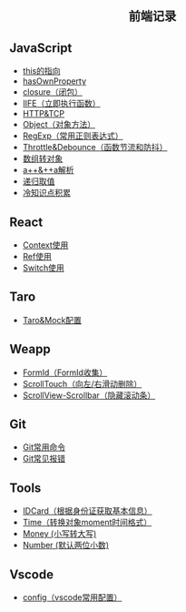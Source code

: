 <h2 align="center">前端记录</h2>

## JavaScript

- <a href='/note/JavaScript/JS-this.md'>this的指向</a>
- <a href='/note/JavaScript/JS-hasOwnProperty.md'>hasOwnProperty</a>
- <a href='/note/JavaScript/JS-closure.md'>closure（闭包）</a>
- <a href='/note/JavaScript/JS-IIFE.md'>IIFE（立即执行函数）</a>
- <a href='/note/JavaScript/JS-HTTP&TCP.md'>HTTP&TCP</a>
- <a href='/note/JavaScript/JS-Object.md'>Object（对象方法）</a>
- <a href='/note/JavaScript/JS-RegExp.md'>RegExp（常用正则表达式）</a>
- <a href='/note/JavaScript/JS-throttle&debounce.md'>Throttle&Debounce（函数节流和防抖）</a>
- <a href='/note/JavaScript/JS-ArrayToObject.md'>数组转对象</a>
- <a href='/note/JavaScript/JS-a++&++a.md'>a++&++a解析</a>
- <a href='/note/JavaScript/JS-递归取值.md'>递归取值</a>
- <a href='/note/JavaScript/JS-study.md'>冷知识点积累</a>


## React

- <a href='/note/React/context.md'>Context使用</a>
- <a href='/note/React/input-ref-focus.md'>Ref使用</a>
- <a href='/note/React/Switch.md'>Switch使用</a>


## Taro

- <a href='/note/Taro/Taro&Mock.md'>Taro&Mock配置</a>


## Weapp

- <a href='/note/Weapp/FormId-collect.md'>FormId（FormId收集）</a>
- <a href='/note/Weapp/Scroll-Touch.md'>ScrollTouch（向左/右滑动删除）</a>
- <a href='/note/Weapp/ScrollView-scrollbar.md'>ScrollView-Scrollbar（隐藏滚动条）</a>


## Git

- <a href='/note/Git/git命令.md'>Git常用命令</a>
- <a href='/note/Git/git命令.md'>Git常见报错</a>


## Tools

- <a href='/note/Tools/IDCard.md'>IDCard（根据身份证获取基本信息）</a>
- <a href='/note/Tools/TimeSwatch.md'>Time（转换对象moment时间格式）</a>
- <a href='/note/Tools/MoneyLowercaseToUppercase.md'>Money (小写转大写)</a>
- <a href='/note/Tools/Decimal.md'>Number (默认两位小数)</a>


## Vscode

- <a href='/note/VsCode/config.md'>config（vscode常用配置）</a>